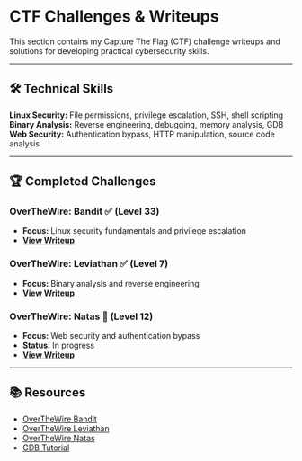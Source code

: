 # CTF Challenges & Writeups

This section contains my Capture The Flag (CTF) challenge writeups and solutions for developing practical cybersecurity skills.

---

## 🛠️ Technical Skills

**Linux Security:** File permissions, privilege escalation, SSH, shell scripting  
**Binary Analysis:** Reverse engineering, debugging, memory analysis, GDB  
**Web Security:** Authentication bypass, HTTP manipulation, source code analysis

---

## 🏆 Completed Challenges

### **OverTheWire: Bandit** ✅ (Level 33)
- **Focus:** Linux security fundamentals and privilege escalation
- **[View Writeup](ctf-otw-bandit.md)**

### **OverTheWire: Leviathan** ✅ (Level 7)
- **Focus:** Binary analysis and reverse engineering
- **[View Writeup](ctf-otw-leviathan.md)**

### **OverTheWire: Natas** 🔄 (Level 12)
- **Focus:** Web security and authentication bypass
- **Status:** In progress
- **[View Writeup](ctf-otw-natas.md)**

---

## 📚 Resources

- [OverTheWire Bandit](https://overthewire.org/wargames/bandit/)
- [OverTheWire Leviathan](https://overthewire.org/wargames/leviathan/)
- [OverTheWire Natas](https://overthewire.org/wargames/natas/)
- [GDB Tutorial](https://www.tutorialspoint.com/gnu_debugger/)
